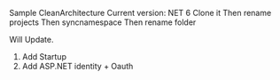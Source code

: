Sample CleanArchitecture
Current version: NET 6
Clone it Then rename projects Then syncnamespace Then rename folder

Will Update.
1. Add Startup
2. Add ASP.NET identity + Oauth